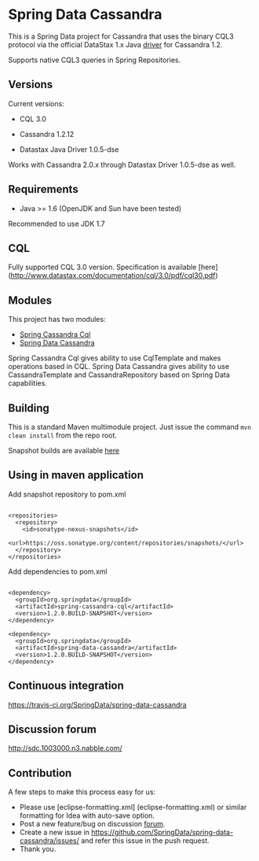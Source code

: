 Spring Data Cassandra
=====================

This is a Spring Data project for Cassandra that uses the binary CQL3 protocol via
the official DataStax 1.x Java [driver](https://github.com/datastax/java-driver) for Cassandra 1.2.

Supports native CQL3 queries in Spring Repositories.

Versions
--------

Current versions:

 - CQL 3.0

 - Cassandra 1.2.12

 - Datastax Java Driver 1.0.5-dse

Works with Cassandra 2.0.x through Datastax Driver 1.0.5-dse as well.

Requirements
--------

  - Java >= 1.6 (OpenJDK and Sun have been tested)

Recommended to use JDK 1.7

CQL
--------

Fully supported CQL 3.0 version. Specification is available [here] (http://www.datastax.com/documentation/cql/3.0/pdf/cql30.pdf)

Modules
--------

This project has two modules:
 - [Spring Cassandra Cql](cassandra-cql)
 - [Spring Data Cassandra](cassandra)

Spring Cassandra Cql gives ability to use CqlTemplate and makes operations based in CQL.
Spring Data Cassandra gives ability to use CassandraTemplate and CassandraRepository based on Spring Data capabilities. 

Building
--------
This is a standard Maven multimodule project.  Just issue the command `mvn clean install` from the repo root.

Snapshot builds are available [here](https://oss.sonatype.org/index.html#nexus-search;quick~org.springdata)

Using in maven application
-------

Add snapshot repository to pom.xml

```

<repositories>
  <repository>
    <id>sonatype-nexus-snapshots</id>
    <url>https://oss.sonatype.org/content/repositories/snapshots/</url>
  </repository>
</repositories>

```

Add dependencies to pom.xml

```

<dependency>
  <groupId>org.springdata</groupId>
  <artifactId>spring-cassandra-cql</artifactId>
  <version>1.2.0.BUILD-SNAPSHOT</version>
</dependency>

<dependency>
  <groupId>org.springdata</groupId>
  <artifactId>spring-data-cassandra</artifactId>
  <version>1.2.0.BUILD-SNAPSHOT</version>
</dependency>

```


Continuous integration
--------
https://travis-ci.org/SpringData/spring-data-cassandra


Discussion forum
--------
http://sdc.1003000.n3.nabble.com/


Contribution
--------

A few steps to make this process easy for us:

 - Please use [eclipse-formatting.xml] (eclipse-formatting.xml) or similar formatting for Idea with auto-save option.
 - Post a new feature/bug on discussion [forum](http://sdc.1003000.n3.nabble.com/).
 - Create a new issue in https://github.com/SpringData/spring-data-cassandra/issues/ and refer this issue in the push request.
 - Thank you.

